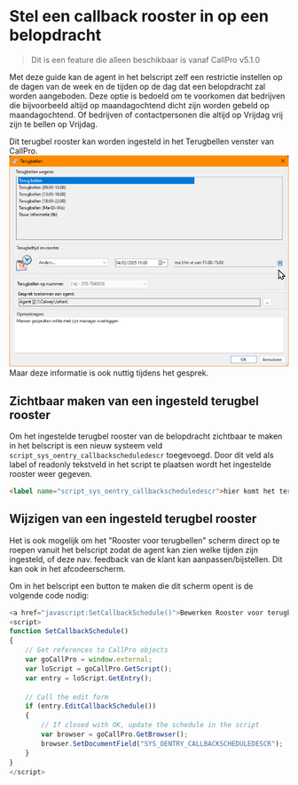 # Stel een callback rooster in op een belopdracht

> Dit is een feature die alleen beschikbaar is vanaf CallPro v5.1.0

Met deze guide kan de agent in het belscript zelf een restrictie instellen op de dagen van de week en de tijden op de dag dat een belopdracht zal worden aangeboden. Deze optie is bedoeld om te voorkomen dat bedrijven die bijvoorbeeld altijd op maandagochtend dicht zijn worden gebeld op maandagochtend. Of bedrijven of contactpersonen die altijd op Vrijdag vrij zijn te bellen op Vrijdag.

Dit terugbel rooster kan worden ingesteld in het Terugbellen venster van CallPro.
![terugbellen venster](media/v5.1.0-terugbellen-venster.png)
Maar deze informatie is ook nuttig tijdens het gesprek.

## Zichtbaar maken van een ingesteld terugbel rooster
Om het ingestelde terugbel rooster van de belopdracht zichtbaar te maken in het belscript is een nieuw systeem veld `script_sys_oentry_callbackscheduledescr` toegevoegd. Door dit veld als label of readonly tekstveld in het script te plaatsen wordt het ingestelde rooster weer gegeven. 
```html
<label name="script_sys_oentry_callbackscheduledescr">hier komt het terugbel rooster</label>
```

## Wijzigen van een ingesteld terugbel rooster
Het is ook mogelijk om het "Rooster voor terugbellen" scherm direct op te roepen vanuit het belscript zodat de agent kan zien welke tijden zijn ingesteld, of deze nav. feedback van de klant kan aanpassen/bijstellen. Dit kan ook in het afcodeerscherm.

Om in het belscript een button te maken die dit scherm opent is de volgende code nodig:
```javascript
<a href="javascript:SetCallbackSchedule()">Bewerken Rooster voor terugbellen</a>
<script>
function SetCallbackSchedule() 
{
    // Get references to CallPro objects
	var goCallPro = window.external;
	var loScript = goCallPro.GetScript();
	var entry = loScript.GetEntry();
    
    // Call the edit form
	if (entry.EditCallbackSchedule())
	{
        // If closed with OK, update the schedule in the script
		var browser = goCallPro.GetBrowser();
		browser.SetDocumentField("SYS_OENTRY_CALLBACKSCHEDULEDESCR"); 
	}
}
</script>
```